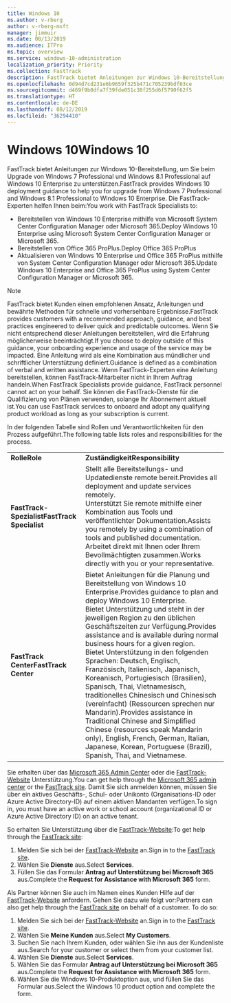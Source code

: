 ```yaml
---
title: Windows 10
ms.author: v-rberg
author: v-rberg-msft
manager: jimmuir
ms.date: 08/13/2019
ms.audience: ITPro
ms.topic: overview
ms.service: windows-10-administration
localization_priority: Priority
ms.collection: FastTrack
description: FastTrack bietet Anleitungen zur Windows 10-Bereitstellung, um Sie beim Upgrade von Windows 7 Professional und Windows 8.1 Professional auf Windows 10 Enterprise zu unterstützen.
ms.openlocfilehash: 0d94d7cd231e6b9659f325b471c705239bdf03ce
ms.sourcegitcommit: d469f9b0dfa7f39fde051c38f255d6f5790f62f5
ms.translationtype: HT
ms.contentlocale: de-DE
ms.lasthandoff: 08/12/2019
ms.locfileid: "36294410"
---
```

# <a name="windows-10"></a><span data-ttu-id="45a32-103">Windows 10</span><span class="sxs-lookup"><span data-stu-id="45a32-103">Windows 10</span></span>

<span data-ttu-id="45a32-104">FastTrack bietet Anleitungen zur Windows 10-Bereitstellung, um Sie beim Upgrade von Windows 7 Professional und Windows 8.1 Professional auf Windows 10 Enterprise zu unterstützen.</span><span class="sxs-lookup"><span data-stu-id="45a32-104">FastTrack provides Windows 10 deployment guidance to help you for upgrade from Windows 7 Professional and Windows 8.1 Professional to Windows 10 Enterprise.</span></span> <span data-ttu-id="45a32-105">Die FastTrack-Experten helfen Ihnen beim:</span><span class="sxs-lookup"><span data-stu-id="45a32-105">You work with FastTrack Specialists to:</span></span>

- <span data-ttu-id="45a32-106">Bereitstellen von Windows 10 Enterprise mithilfe von Microsoft System Center Configuration Manager oder Microsoft 365.</span><span class="sxs-lookup"><span data-stu-id="45a32-106">Deploy Windows 10 Enterprise using Microsoft System Center Configuration Manager or Microsoft 365.</span></span>
- <span data-ttu-id="45a32-107">Bereitstellen von Office 365 ProPlus.</span><span class="sxs-lookup"><span data-stu-id="45a32-107">Deploy Office 365 ProPlus</span></span> 
- <span data-ttu-id="45a32-108">Aktualisieren von Windows 10 Enterprise und Office 365 ProPlus mithilfe von System Center Configuration Manager oder Microsoft 365.</span><span class="sxs-lookup"><span data-stu-id="45a32-108">Update Windows 10 Enterprise and Office 365 ProPlus using System Center Configuration Manager or Microsoft 365.</span></span>
  
> [!NOTE]
> <span data-ttu-id="45a32-109">FastTrack bietet Kunden einen empfohlenen Ansatz, Anleitungen und bewährte Methoden für schnelle und vorhersehbare Ergebnisse.</span><span class="sxs-lookup"><span data-stu-id="45a32-109">FastTrack provides customers with a recommended approach, guidance, and best practices engineered to deliver quick and predictable outcomes.</span></span> <span data-ttu-id="45a32-110">Wenn Sie nicht entsprechend dieser Anleitungen bereitstellen, wird die Erfahrung möglicherweise beeinträchtigt.</span><span class="sxs-lookup"><span data-stu-id="45a32-110">If you choose to deploy outside of this guidance, your onboarding experience and usage of the service may be impacted.</span></span> <span data-ttu-id="45a32-111">Eine Anleitung wird als eine Kombination aus mündlicher und schriftlicher Unterstützung definiert.</span><span class="sxs-lookup"><span data-stu-id="45a32-111">Guidance is defined as a combination of verbal and written assistance.</span></span> <span data-ttu-id="45a32-112">Wenn FastTrack-Experten eine Anleitung bereitstellen, können FastTrack-Mitarbeiter nicht in Ihrem Auftrag handeln.</span><span class="sxs-lookup"><span data-stu-id="45a32-112">When FastTrack Specialists provide guidance, FastTrack personnel cannot act on your behalf.</span></span> <span data-ttu-id="45a32-113">Sie können die FastTrack-Dienste für die Qualifizierung von Plänen verwenden, solange Ihr Abonnement aktuell ist.</span><span class="sxs-lookup"><span data-stu-id="45a32-113">You can use FastTrack services to onboard and adopt any qualifying product workload as long as your subscription is current.</span></span>  
    
<span data-ttu-id="45a32-114">In der folgenden Tabelle sind Rollen und Verantwortlichkeiten für den Prozess aufgeführt.</span><span class="sxs-lookup"><span data-stu-id="45a32-114">The following table lists roles and responsibilities for the process.</span></span>

|||
|:-----|:-----|
|<span data-ttu-id="45a32-115">**Rolle**</span><span class="sxs-lookup"><span data-stu-id="45a32-115">**Role**</span></span> <br/> |<span data-ttu-id="45a32-116">**Zuständigkeit**</span><span class="sxs-lookup"><span data-stu-id="45a32-116">**Responsibility**</span></span> <br/> |
|<span data-ttu-id="45a32-117">**FastTrack-Spezialist**</span><span class="sxs-lookup"><span data-stu-id="45a32-117">**FastTrack Specialist**</span></span> <br/> |<span data-ttu-id="45a32-118">Stellt alle Bereitstellungs- und Updatedienste remote bereit.</span><span class="sxs-lookup"><span data-stu-id="45a32-118">Provides all deployment and update services remotely.</span></span>  <br/> <span data-ttu-id="45a32-119">Unterstützt Sie remote mithilfe einer Kombination aus Tools und veröffentlichter Dokumentation.</span><span class="sxs-lookup"><span data-stu-id="45a32-119">Assists you remotely by using a combination of tools and published documentation.</span></span> <br/> <span data-ttu-id="45a32-120">Arbeitet direkt mit Ihnen oder Ihrem Bevollmächtigten zusammen.</span><span class="sxs-lookup"><span data-stu-id="45a32-120">Works directly with you or your representative.</span></span>|
|<span data-ttu-id="45a32-121">**FastTrack Center**</span><span class="sxs-lookup"><span data-stu-id="45a32-121">**FastTrack Center**</span></span>  <br/> |<span data-ttu-id="45a32-122">Bietet Anleitungen für die Planung und Bereitstellung von Windows 10 Enterprise.</span><span class="sxs-lookup"><span data-stu-id="45a32-122">Provides guidance to plan and deploy Windows 10 Enterprise.</span></span>   <br/> <span data-ttu-id="45a32-123">Bietet Unterstützung und steht in der jeweiligen Region zu den üblichen Geschäftszeiten zur Verfügung.</span><span class="sxs-lookup"><span data-stu-id="45a32-123">Provides assistance and is available during normal business hours for a given region.</span></span> <br/> <span data-ttu-id="45a32-124">Bietet Unterstützung in den folgenden Sprachen: Deutsch, Englisch, Französisch, Italienisch, Japanisch, Koreanisch, Portugiesisch (Brasilien), Spanisch, Thai, Vietnamesisch, traditionelles Chinesisch und Chinesisch (vereinfacht) (Ressourcen sprechen nur Mandarin).</span><span class="sxs-lookup"><span data-stu-id="45a32-124">Provides assistance in Traditional Chinese and Simplified Chinese (resources speak Mandarin only), English, French, German, Italian, Japanese, Korean, Portuguese (Brazil), Spanish, Thai, and Vietnamese.</span></span>|
 
<span data-ttu-id="45a32-125">Sie erhalten über das [Microsoft 365 Admin Center](https://go.microsoft.com/fwlink/?linkid=2032704) oder die [FastTrack-Website](https://go.microsoft.com/fwlink/?linkid=780698) Unterstützung.</span><span class="sxs-lookup"><span data-stu-id="45a32-125">You can get help through the [Microsoft 365 admin center](https://go.microsoft.com/fwlink/?linkid=2032704) or the [FastTrack site](https://go.microsoft.com/fwlink/?linkid=780698).</span></span> <span data-ttu-id="45a32-126">Damit Sie sich anmelden können, müssen Sie über ein aktives Geschäfts-, Schul- oder Unikonto (Organisations-ID oder Azure Active Directory-ID) auf einem aktiven Mandanten verfügen.</span><span class="sxs-lookup"><span data-stu-id="45a32-126">To sign in, you must have an active work or school account (organizational ID or Azure Active Directory ID) on an active tenant.</span></span> 

<span data-ttu-id="45a32-127">So erhalten Sie Unterstützung über die [FastTrack-Website](https://go.microsoft.com/fwlink/?linkid=780698):</span><span class="sxs-lookup"><span data-stu-id="45a32-127">To get help through the [FastTrack site](https://go.microsoft.com/fwlink/?linkid=780698):</span></span> 
1.  <span data-ttu-id="45a32-128">Melden Sie sich bei der [FastTrack-Website](https://go.microsoft.com/fwlink/?linkid=780698) an.</span><span class="sxs-lookup"><span data-stu-id="45a32-128">Sign in to the [FastTrack site](https://go.microsoft.com/fwlink/?linkid=780698).</span></span> 
2.  <span data-ttu-id="45a32-129">Wählen Sie **Dienste** aus.</span><span class="sxs-lookup"><span data-stu-id="45a32-129">Select **Services**.</span></span>
3.  <span data-ttu-id="45a32-130">Füllen Sie das Formular **Antrag auf Unterstützung bei Microsoft 365** aus.</span><span class="sxs-lookup"><span data-stu-id="45a32-130">Complete the **Request for Assistance with Microsoft 365** form.</span></span>
  
<span data-ttu-id="45a32-p104">Als Partner können Sie auch im Namen eines Kunden Hilfe auf der [FastTrack-Website](https://go.microsoft.com/fwlink/?linkid=780698) anfordern. Gehen Sie dazu wie folgt vor:</span><span class="sxs-lookup"><span data-stu-id="45a32-p104">Partners can also get help through the [FastTrack site](https://go.microsoft.com/fwlink/?linkid=780698) on behalf of a customer. To do so:</span></span>
1.  <span data-ttu-id="45a32-133">Melden Sie sich bei der [FastTrack-Website](https://go.microsoft.com/fwlink/?linkid=780698) an.</span><span class="sxs-lookup"><span data-stu-id="45a32-133">Sign in to the [FastTrack site](https://go.microsoft.com/fwlink/?linkid=780698).</span></span> 
2.  <span data-ttu-id="45a32-134">Wählen Sie **Meine Kunden** aus.</span><span class="sxs-lookup"><span data-stu-id="45a32-134">Select **My Customers**.</span></span>
3.  <span data-ttu-id="45a32-135">Suchen Sie nach Ihrem Kunden, oder wählen Sie ihn aus der Kundenliste aus.</span><span class="sxs-lookup"><span data-stu-id="45a32-135">Search for your customer or select them from your customer list.</span></span>
4.  <span data-ttu-id="45a32-136">Wählen Sie **Dienste** aus.</span><span class="sxs-lookup"><span data-stu-id="45a32-136">Select **Services**.</span></span>
5.  <span data-ttu-id="45a32-137">Wählen Sie das Formular **Antrag auf Unterstützung bei Microsoft 365** aus.</span><span class="sxs-lookup"><span data-stu-id="45a32-137">Complete the **Request for Assistance with Microsoft 365** form.</span></span>
6.  <span data-ttu-id="45a32-138">Wählen Sie die Windows 10-Produktoption aus, und füllen Sie das Formular aus.</span><span class="sxs-lookup"><span data-stu-id="45a32-138">Select the Windows 10 product option and complete the form.</span></span>
 